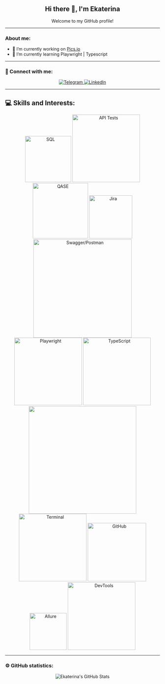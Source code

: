 <div align="center">
  <h2>Hi there 👋, I'm Ekaterina</h2>
  <p>Welcome to my GitHub profile!</p>
</div>

---

### About me:

- 🚀 I’m currently working on [Pics.io](https://pics.io/)
- 📘 I’m currently learning Playwright | Typescript

---

### 🤝 Connect with me:

<p align="center">
  <a href="https://t.me/Katrin_alexandra">
    <img src="https://img.shields.io/badge/Telegram-2CA5E0?style=for-the-badge&logo=telegram&logoColor=white" alt="Telegram"/>
  </a>
  <a href="https://www.linkedin.com/in/ekaterina-kuchmistova-7a7135224/">
    <img src="https://img.shields.io/badge/LinkedIn-0077B5?style=for-the-badge&logo=linkedin&logoColor=white" alt="LinkedIn"/>
  </a>
</p>

---

## 💻 Skills and Interests:

<p align="center">
  <img src="https://img.shields.io/badge/SQL-000?logo=MySQL" alt="SQL" width="150"/>
  <img src="https://img.shields.io/badge/API-Tests-000?logo=Postman" alt="API Tests" width="220"/>
  <img src="https://img.shields.io/badge/QASE-000?logo=Qase" alt="QASE" width="180"/>
  <img src="https://img.shields.io/badge/Jira-000?logo=Jira" alt="Jira" width="140"/>
  <img src="https://img.shields.io/badge/Swagger-Postman-000?logo=Swagger" alt="Swagger/Postman" width="320"/>
  <img src="https://img.shields.io/badge/Playwright-000?logo=Playwright" alt="Playwright" width="220"/>
  <img src="https://img.shields.io/badge/TypeScript-000?logo=TypeScript" alt="TypeScript" width="220"/>
  <img src="https://img.shields.io/badge/VisualStudioCode-000?logo=VisualStudioCode" width="350"/>
  <img src="https://img.shields.io/badge/Terminal-000?logo=WindowsTerminal" alt="Terminal" width="220"/>
  <img src="https://img.shields.io/badge/GitHub-000?logo=GitHub" alt="GitHub" width="190"/>
  <img src="https://img.shields.io/badge/Allure-000?logo=Allure" alt="Allure" width="120"/>
  <img src="https://img.shields.io/badge/DevTools-000?logo=GoogleChrome" alt="DevTools" width="220"/>
</p>


---
### ⚙️ GitHub statistics:
<p align="center">
<div align="center">
  <img src="https://github-readme-stats.vercel.app/api?username=ekaterinakuchmistova&show_icons=true&theme=radical" alt="Ekaterina's GitHub Stats"/>
  </p>
</div>
